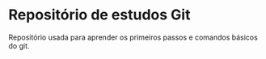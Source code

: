# Repositório de estudos Git

Repositório usada para aprender os primeiros passos e comandos básicos do git.